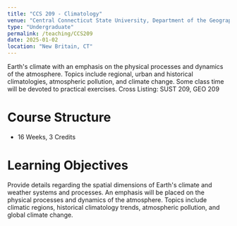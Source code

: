 ```yaml
---
title: "CCS 209 - Climatology"
venue: "Central Connecticut State University, Department of the Geography, Anthropology, and Tourism"
type: "Undergraduate"
permalink: /teaching/CCS209
date: 2025-01-02
location: "New Britain, CT"
---
```


Earth's climate with an emphasis on the physical processes and dynamics of the atmosphere. Topics include regional, urban and historical climatologies, atmospheric pollution, and climate change. Some class time will be devoted to practical exercises.
Cross Listing: SUST 209, GEO 209

Course Structure
======
- 16 Weeks, 3 Credits

Learning Objectives
======
Provide details regarding the spatial dimensions of Earth's climate and weather systems 
and processes. An emphasis will be placed on the physical processes and dynamics of the atmosphere. 
Topics include climatic regions, historical climatology trends, atmospheric pollution, and global climate 
change. 
